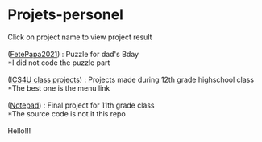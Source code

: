 # Projets-personel
Click on project name to view project result<br/>
<br/>
([FetePapa2021](https://jerbail31.github.io/Projets-personel/FetePapa2021/index.html)) : Puzzle for dad's Bday<br/>
*I did not code the puzzle part<br/>
<br/>
([ICS4U class projects](https://jerbail31.github.io/Projets-personel/ICS4U/index.html)) : Projects made during 12th grade highschool class<br/>
*The best one is the menu link<br/>
<br/>
([Notepad](https://jerbail31.github.io/notepad/notepad/app/index.html)) : Final project for 11th grade class<br/>
*The source code is not it this repo<br/>
<br/>
Hello!!!
